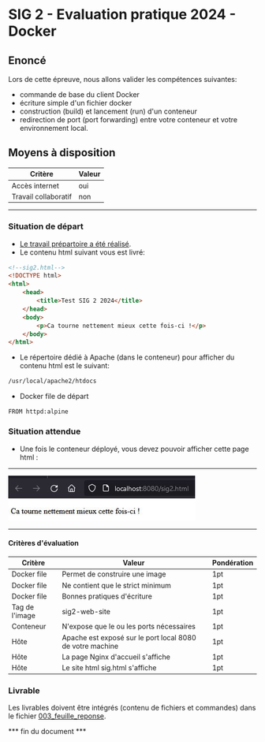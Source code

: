 # SIG 2 - Evaluation pratique 2024 - Docker

## Enoncé

Lors de cette épreuve, nous allons valider les compétences suivantes:

* commande de base du client Docker
* écriture simple d'un fichier docker
* construction (build) et lancement (run) d'un conteneur
* redirection de port (port forwarding) entre votre conteneur et votre environnement local.

## Moyens à disposition

| Critère    | Valeur |
| -------- | ------- |
| Accès internet | oui |
| Travail collaboratif | non |
---

### Situation de départ

* [Le travail prépartoire a été réalisé](./001_travail_preparatoire.md).
* Le contenu html suivant vous est livré:

```html
<!--sig2.html-->
<!DOCTYPE html>
<html>
    <head>
        <title>Test SIG 2 2024</title>
    </head>
    <body>
        <p>Ca tourne nettement mieux cette fois-ci !</p>
    </body>
</html> 
```

* Le répertoire dédié à Apache (dans le conteneur) pour afficher du contenu html est le suivant:
```bash
/usr/local/apache2/htdocs
```

* Docker file de départ
```
FROM httpd:alpine
```

### Situation attendue

* Une fois le conteneur déployé, vous devez pouvoir afficher cette page html :
---

![FinalResult](./img/FinalResult.JPG)

---

#### Critères d'évaluation

| Critère    | Valeur | Pondération |
| -------- | ------- | --- |
| Docker file | Permet de construire une image | 1pt |
| Docker file | Ne contient que le strict minimum | 1pt |
| Docker file | Bonnes pratiques d'écriture | 1pt |
| Tag de l'image | sig2-web-site     | 1pt |
| Conteneur | N'expose que le ou les ports nécessaires  | 1pt |
| Hôte | Apache est exposé sur le port local 8080 de votre machine | 1pt |
| Hôte | La page Nginx d'accueil s'affiche | 1pt |
| Hôte | Le site html sig.html s'affiche  | 1pt |

### Livrable

Les livrables doivent être intégrés (contenu de fichiers et commandes) dans le fichier [003_feuille_reponse](./003_feuille_reponse.md).

*** fin du document ***
